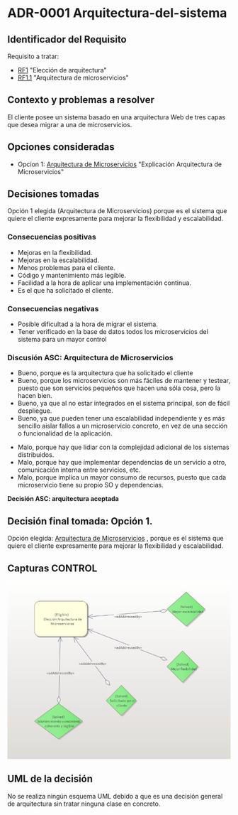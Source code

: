 # ADR-0001 Arquitectura-del-sistema

## Identificador del Requisito

Requisito a tratar: 
* [RF1](../Requisitos/rf1.md) "Elección de arquitectura" 
* [RF1.1](../Requisitos/rf1.1.md) "Arquitectura de microservicios"

## Contexto y problemas a resolver

El cliente posee un sistema basado en una arquitectura Web de tres capas que desea migrar a una de microservicios.

## Opciones consideradas

* Opcion 1: [Arquitectura de Microservicios](https://docs.microsoft.com/es-es/azure/architecture/guide/architecture-styles/microservices) "Explicación Arquitectura de Microservicios"

## Decisiones tomadas

Opción 1 elegida (Arquitectura de Microservicios) porque es el sistema que quiere el cliente expresamente para mejorar la flexibilidad y escalabilidad.


### Consecuencias positivas <!-- optional -->

* Mejoras en la flexibilidad.
* Mejoras en la escalabilidad.
* Menos problemas para el cliente.
* Código y mantenimiento más legible.
* Facilidad a la hora de aplicar una implementación continua.
* Es el que ha solicitado el cliente.


### Consecuencias negativas <!-- optional -->

* Posible dificultad a la hora de migrar el sistema.
* Tener verificado en la base de datos todos los microservicios del sistema para un mayor control

### Discusión ASC: Arquitectura de Microservicios

+ Bueno, porque es la arquitectura que ha solicitado el cliente
+ Bueno, porque los microservicios son más fáciles de mantener y testear, puesto que son servicios pequeños que hacen una sóla cosa, pero la hacen bien.
+ Bueno, ya que al no estar integrados en el sistema principal, son de fácil despliegue.
+ Bueno, ya que pueden tener una escalabilidad independiente y es más sencillo aislar fallos a un microservicio concreto, en vez de una sección o funcionalidad de la aplicación.
- Malo, porque hay que lidiar con la complejidad adicional de los sistemas distribuidos.
- Malo, porque hay que implementar dependencias de un servicio a otro, comunicación interna entre servicios, etc.
- Malo, porque implica un mayor consumo de recursos, puesto que cada microservicio tiene su propio SO y dependencias.

**Decisión ASC: arquitectura aceptada**

## Decisión final tomada: Opción 1.

Opción elegida: [Arquitectura de Microservicios](https://docs.microsoft.com/es-es/azure/architecture/guide/architecture-styles/microservices) , porque es el sistema que quiere el cliente expresamente para mejorar la flexibilidad y escalabilidad.

## Capturas CONTROL 
![D0001](../capturasadmentor/D0001.jpg)

## UML de la decisión

No se realiza ningún esquema UML debido a que es una decisión general de arquitectura sin tratar ninguna clase en concreto.





